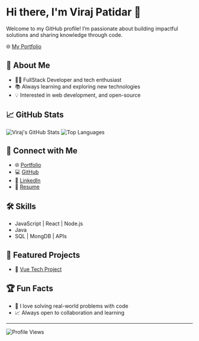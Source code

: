 # Hi there, I'm Viraj Patidar 👋

Welcome to my GitHub profile! I’m passionate about building impactful solutions and sharing knowledge through code.

<!-- Portfolio Website -->
🌐 [My Portfolio](https://portfolio-viraj-patidar.vercel.app/)

## 🚀 About Me
- 👨‍💻 FullStack Developer and tech enthusiast
- 📚 Always learning and exploring new technologies
- 💡 Interested in web development, and open-source

## 📈 GitHub Stats
![Viraj's GitHub Stats](https://github-readme-stats.vercel.app/api?username=virajp2001&show_icons=true&theme=radical)
![Top Languages](https://github-readme-stats.vercel.app/api/top-langs/?username=virajp2001&layout=compact&theme=radical)

## 🔗 Connect with Me
- 🌐 [Portfolio](https://portfolio-viraj-patidar.vercel.app/)
- 💻 [GitHub](https://github.com/virajp2001)
- 💼 [LinkedIn](https://www.linkedin.com/in/viraj-patidar-152821281/)
- 📄 [Resume](https://portfolio-viraj-patidar.vercel.app/file/resume.pdf)

## 🛠️ Skills
<!-- List your top skills here -->
- JavaScript | React | Node.js
- Java 
- SQL | MongDB | APIs

## 📂 Featured Projects
- 🌟 [Vue Tech Project](https://vue-tech-viraj.vercel.app/)

## 🏆 Fun Facts
- 🎯 I love solving real-world problems with code
- 📈 Always open to collaboration and learning

---

![Profile Views](https://komarev.com/ghpvc/?username=virajp2001&color=blue)
